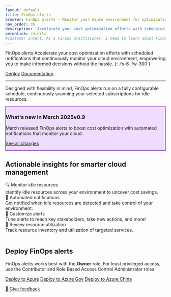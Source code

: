 ```yaml
---
layout: default
title: FinOps alerts
browser: FinOps alerts - Monitor your Azure environment for optimization
nav_order: 35
description: 'Accelerate your cost optimization efforts with scheduled notifications that continuously monitor your cloud environment, empowering you to make informed decisions without the hassle.'
permalink: /alerts
#customer intent: As a Finops practitioner, I need to learn about FinOps Alerts
---
```


<span class="fs-9 d-block mb-4">FinOps alerts</span>
Accelerate your cost optimization efforts with scheduled notifications that continuously monitor your cloud environment, empowering you to make informed decisions without the hassle.
{: .fs-6 .fw-300 }

<a class="btn btn-primary fs-5 mb-4 mb-md-0 mr-4" href="#deploy">Deploy</a>
<a class="btn fs-5 mb-4 mb-md-0 mr-4" target="_blank" href="https://learn.microsoft.com/cloud-computing/finops/toolkit/alerts/finops-alerts-overview">Documentation</a>

---

Designed with flexibility in mind, FinOps alerts run on a fully configurable schedule, continuously scanning your selected subscriptions for idle resources.

<div id="whats-new" class="m-0 p-4" 
style="background-color:#edf; border:solid 1px #609;">
        <h3 class="m-0 mb-4">What's new in March 2025<span 
        class="ftk-version">v0.9</span></h3>
        <p class="mt-2 mb-0">
                March released FinOps alerts to boost cost optimization with automated notifications that monitor your cloud.
        </p>
         <p class="mt-2 mb-0 ftk-externallink"><a target="_blank" href="https://learn.microsoft.com/cloud-computing/finops/toolkit/changelog">See all changes</a></p>
</div>
<a name="features"></a>

## Actionable insights for smarter cloud management

<div class="ftk-gallery ftk-50">
        <div class="ftk-tile">
                <div>🔍 Monitor idle resources</div>
                <div>Identify idle resources across your environment to uncover cost savings.</div>
        </div>
        <div class="ftk-tile">
                <div>📧 Automated notifications</div>
                <div>Get notified when idle resources are detected and take control of your environment.</div>
        </div>
        <div class="ftk-tile">
                <div>🔔 Customize alerts</div>
                <div>Tune alerts to reach key stakeholders, take new actions, and more!</div>
        </div>
        <div class="ftk-tile">
                <div>📃 Review resource utilization</div>
                <div>Track resource inventory and utilization of targeted services.<br>&nbsp;</div>
        </div>
</div>
<a name="deploy"></a>

## Deploy FinOps alerts

FinOps alerts works best with the <strong>Owner</strong> role. For least privileged access, use the Contributor and Role Based Access Control Administrator roles.

<a class="btn mb-4 mb-md-0 mr-4" target="_blank" href="https://portal.azure.com/#create/Microsoft.Template/uri/https%3A%2F%2Fmicrosoft.github.io%2Ffinops-toolkit%2Fdeploy%2Ffinops-alerts-latest.json/createUIDefinitionUri/https%3A%2F%2Fmicrosoft.github.io%2Ffinops-toolkit%2Fdeploy%2Ffinops-alerts-latest.ui.json">Deploy to Azure</a>
<a class="btn mb-4 mb-md-0 mr-4" target="_blank" href="https://portal.azure.us/#create/Microsoft.Template/uri/https%3A%2F%2Fmicrosoft.github.io%2Ffinops-toolkit%2Fdeploy%2Ffinops-alerts-latest.json/createUIDefinitionUri/https%3A%2F%2Fmicrosoft.github.io%2Ffinops-toolkit%2Fdeploy%2Ffinops-alerts-latest.ui.json">Deploy to Azure Gov</a>
<a class="btn mb-4 mb-md-0 mr-4" target="_blank" href="https://portal.azure.cn/#create/Microsoft.Template/uri/https%3A%2F%2Fmicrosoft.github.io%2Ffinops-toolkit%2Fdeploy%2Ffinops-alerts-latest.json/createUIDefinitionUri/https%3A%2F%2Fmicrosoft.github.io%2Ffinops-toolkit%2Fdeploy%2Ffinops-alerts-latest.ui.json">Deploy to Azure China</a>

<a target="_blank" href="https://portal.azure.com/#view/HubsExtension/InProductFeedbackBlade/extensionName/FinOpsToolkit/cesQuestion/How%20easy%20or%20hard%20is%20it%20to%20use%20FinOps%20alerts%3F/cvaQuestion/How%20valuable%20are%20FinOps%20alerts%3F/surveyId/FTK0.8/bladeName/Alerts/featureName/Marketing.Deploy">💜 Give feedback</a>
<a name="docs"></a>

<br>
